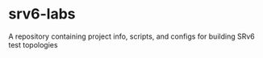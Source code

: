 # srv6-labs
A repository containing project info, scripts, and configs for building SRv6 test topologies
